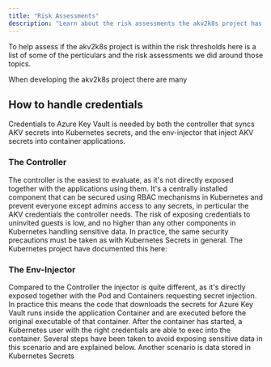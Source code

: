 ```yaml
---
title: "Risk Assessments"
description: "Learn about the risk assessments the akv2k8s project has done"
---
```


To help assess if the akv2k8s project is within the risk thresholds here is a list of some of the perticulars and the risk assessments we did around those topics.

When developing the akv2k8s project there are many

## How to handle credentials

Credentials to Azure Key Vault is needed by both the controller that syncs AKV secrets into Kubernetes secrets, and the env-injector that inject AKV secrets into container applications.

### The Controller

The controller is the easiest to evaluate, as it's not directly exposed together with the applications using them. It's a centrally installed component that can be secured using RBAC mechanisms in Kubernetes and prevent everyone except admins access to any secrets, in perticular the AKV credentials the controller needs. The risk of exposing credentials to uninvited guests is low, and no higher than any other components in Kubernetes handling sensitive data. In practice, the same security precautions must be taken as with Kubernetes Secrets in general. The Kubernetes project have documented this here:

### The Env-Injector

Compared to the Controller the injector is quite different, as it's directly exposed together with the Pod and Containers requesting secret injection. In practice this means the code that downloads the secrets for Azure Key Vault runs inside the application Container and are executed before the original executable of that container. After the container has started, a Kubernetes user with the right credentials are able to exec into the container. Several steps have been taken to avoid exposing sensitive data in this scenario and are explained below. Another scenario is data stored in Kubernetes Secrets
